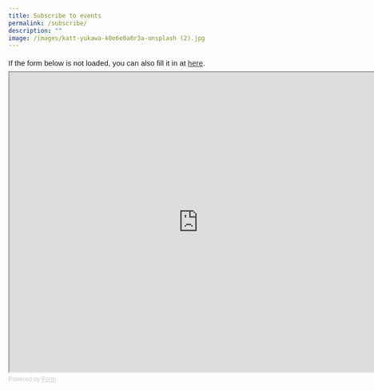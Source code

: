 ```yaml
---
title: Subscribe to events
permalink: /subscribe/
description: ""
image: /images/katt-yukawa-k0e6e0a0r3a-unsplash (2).jpg
---
```

<div style="font-family: Sans-Serif; font-size: 15px; color: #000; opacity: 0.9; padding-top: 5px; padding-bottom: 8px;"> If the form below is not loaded, you can also fill it in at <a href="https://form.gov.sg/653fd394f4b9f80012f2e509">here</a>. </div> <!-- Change the width and height values to suit you best --> <iframe style="width: 150%; height: 600px" src="https://form.gov.sg/653fd394f4b9f80012f2e509" id="iframe"></iframe> <div style="font-family: Sans-Serif; font-size: 12px; color: #999; opacity: 0.5; padding-top: 5px;"> Powered by <a style="color: #999" href="https://form.gov.sg">Form</a> </div>